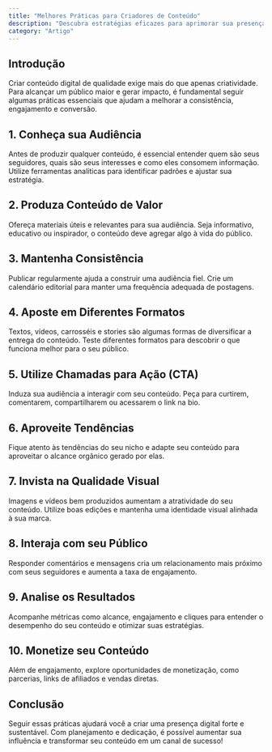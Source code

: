 ```yaml
---
title: "Melhores Práticas para Criadores de Conteúdo"
description: "Descubra estratégias eficazes para aprimorar sua presença digital e engajar sua audiência de forma autêntica."
category: "Artigo"
---
```


## Introdução
Criar conteúdo digital de qualidade exige mais do que apenas criatividade. Para alcançar um público maior e gerar impacto, é fundamental seguir algumas práticas essenciais que ajudam a melhorar a consistência, engajamento e conversão.

## 1. Conheça sua Audiência
Antes de produzir qualquer conteúdo, é essencial entender quem são seus seguidores, quais são seus interesses e como eles consomem informação. Utilize ferramentas analíticas para identificar padrões e ajustar sua estratégia.

## 2. Produza Conteúdo de Valor
Ofereça materiais úteis e relevantes para sua audiência. Seja informativo, educativo ou inspirador, o conteúdo deve agregar algo à vida do público.

## 3. Mantenha Consistência
Publicar regularmente ajuda a construir uma audiência fiel. Crie um calendário editorial para manter uma frequência adequada de postagens.

## 4. Aposte em Diferentes Formatos
Textos, vídeos, carrosséis e stories são algumas formas de diversificar a entrega do conteúdo. Teste diferentes formatos para descobrir o que funciona melhor para o seu público.

## 5. Utilize Chamadas para Ação (CTA)
Induza sua audiência a interagir com seu conteúdo. Peça para curtirem, comentarem, compartilharem ou acessarem o link na bio.

## 6. Aproveite Tendências
Fique atento às tendências do seu nicho e adapte seu conteúdo para aproveitar o alcance orgânico gerado por elas.

## 7. Invista na Qualidade Visual
Imagens e vídeos bem produzidos aumentam a atratividade do seu conteúdo. Utilize boas edições e mantenha uma identidade visual alinhada à sua marca.

## 8. Interaja com seu Público
Responder comentários e mensagens cria um relacionamento mais próximo com seus seguidores e aumenta a taxa de engajamento.

## 9. Analise os Resultados
Acompanhe métricas como alcance, engajamento e cliques para entender o desempenho do seu conteúdo e otimizar suas estratégias.

## 10. Monetize seu Conteúdo
Além de engajamento, explore oportunidades de monetização, como parcerias, links de afiliados e vendas diretas.

## Conclusão
Seguir essas práticas ajudará você a criar uma presença digital forte e sustentável. Com planejamento e dedicação, é possível aumentar sua influência e transformar seu conteúdo em um canal de sucesso!

